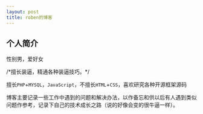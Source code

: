 ```yaml
---
layout: post
title: roben的博客
---
```


## 个人简介

性别男，爱好女 

/\*擅长装逼，精通各种装逼技巧。*/

擅长`PHP`+`MYSQL`，`JavaScript`，不擅长`HTML`+`CSS`，喜欢研究各种开源框架源码

博客主要记录一些工作中遇到的问题和解决办法，以作备忘和供以后有人遇到类似问题作参考，记录下自己的技术成长之路（说的好像会变的很牛逼一样）。